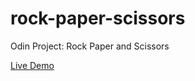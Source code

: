 # rock-paper-scissors
Odin Project: Rock Paper and Scissors 

[Live Demo](https://renatoguedes-dev.github.io/rock_paper_scissors/)